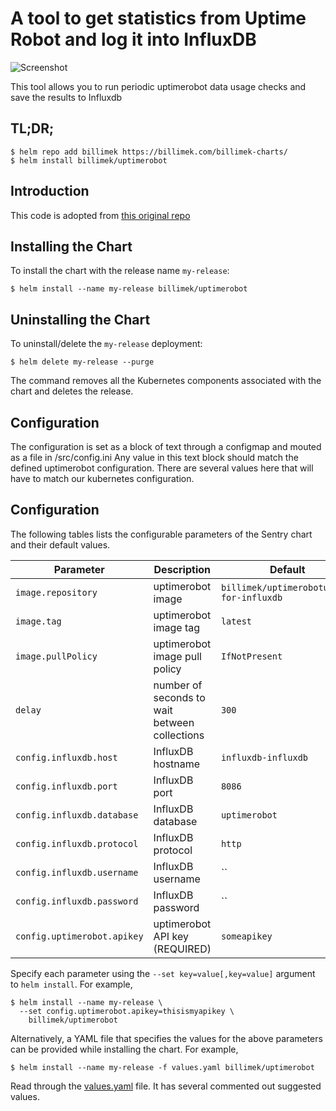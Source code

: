 # A tool to get statistics from Uptime Robot and log it into InfluxDB

![Screenshot](https://github.com/billimek/node-influx-uptimerobot/blob/master/docs/dashboard.png)

This tool allows you to run periodic uptimerobot data usage checks and save the results to Influxdb

## TL;DR;

```console
$ helm repo add billimek https://billimek.com/billimek-charts/
$ helm install billimek/uptimerobot
```

## Introduction

This code is adopted from [this original repo](https://github.com/trojanc/node-influx-uptimerobot)

## Installing the Chart

To install the chart with the release name `my-release`:

```console
$ helm install --name my-release billimek/uptimerobot
```
## Uninstalling the Chart

To uninstall/delete the `my-release` deployment:

```console
$ helm delete my-release --purge
```

The command removes all the Kubernetes components associated with the chart and deletes the release.

## Configuration

The configuration is set as a block of text through a configmap and mouted as a file in /src/config.ini Any value in this text block should match the defined uptimerobot configuration. There are several values here that will have to match our kubernetes configuration.

## Configuration

The following tables lists the configurable parameters of the Sentry chart and their default values.

| Parameter                            | Description                                  | Default                                                    |
| -------------------------------      | -------------------------------              | ---------------------------------------------------------- |
| `image.repository`                   | uptimerobot image                            | `billimek/uptimerobotusage-for-influxdb`                   |
| `image.tag`                          | uptimerobot image tag                        | `latest`                                                   |
| `image.pullPolicy`                   | uptimerobot image pull policy                | `IfNotPresent`                                             |
| `delay`                              | number of seconds to wait between collections | `300`                                                     |
| `config.influxdb.host`               | InfluxDB hostname                            | `influxdb-influxdb`                                        |
| `config.influxdb.port`               | InfluxDB port                                | `8086`                                                     |
| `config.influxdb.database`           | InfluxDB database                            | `uptimerobot`                                              |
| `config.influxdb.protocol`           | InfluxDB protocol                            | `http`                                                     |
| `config.influxdb.username`           | InfluxDB username                            | ``                                                         |
| `config.influxdb.password`           | InfluxDB password                            | ``                                              |
| `config.uptimerobot.apikey`          | uptimerobot API key (REQUIRED)               | `someapikey`                                               |

Specify each parameter using the `--set key=value[,key=value]` argument to `helm install`. For example,

```console
$ helm install --name my-release \
  --set config.uptimerobot.apikey=thisismyapikey \
    billimek/uptimerobot
```

Alternatively, a YAML file that specifies the values for the above parameters can be provided while installing the chart. For example,

```console
$ helm install --name my-release -f values.yaml billimek/uptimerobot
```

Read through the [values.yaml](values.yaml) file. It has several commented out suggested values.
